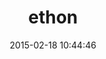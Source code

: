 ---
layout: post
title:  "ethon"
repo:   "typhoeus/ethon"
date:   2015-02-18 10:44:46
gemurl: https://github.com/typhoeus/ethon
---